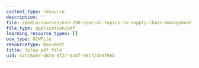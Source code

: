 ```yaml
---
content_type: resource
description: ''
file: /media/courses/esd-290-special-topics-in-supply-chain-management-spring-2005/47cc6a8ed8780f270adf96172da9f96b_oRK2jN3yqOI.pdf
file_type: application/pdf
learning_resource_types: []
ocw_type: OCWFile
resourcetype: Document
title: 3play pdf file
uid: 47cc6a8e-d878-0f27-0adf-96172da9f96b
---
```


